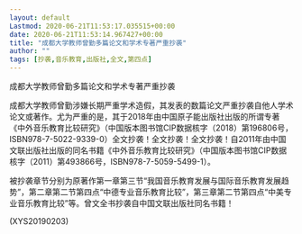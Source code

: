 ```yaml
---
layout: default
Lastmod: 2020-06-21T11:53:17.035515+00:00
date: 2020-06-21T11:53:14.967427+00:00
title: "成都大学教师曾勤多篇论文和学术专著严重抄袭"
author: ""
tags: [抄袭,音乐教育,出版社,全文,第四点]
---
```


成都大学教师曾勤多篇论文和学术专著严重抄袭

成都大学教师曾勤涉嫌长期严重学术造假，其发表的数篇论文严重抄袭自他人学术论文或著作。尤为严重的是，其于2018年由中国原子能出版社出版的所谓专著《中外音乐教育比较研究》（中国版本图书馆CIP数据核字（2018）第196806号，ISBN978-7-5022-9339-0）全文抄袭！全文抄袭！全文抄袭！自2011年由中国文联出版社出版的同名书籍《中外音乐教育比较研究》（中国版本图书馆CIP数据核字（2011）第493866号，ISBN978-7-5059-5499-1）。

被抄袭章节分别为原著作第一章第三节“我国音乐教育发展与国际音乐教育发展趋势”，第二章第二节第四点“中德专业音乐教育比较”，第三章第二节第四点“中美专业音乐教育比较”等。曾文全书抄袭自中国文联出版社同名书籍！

(XYS20190203)

